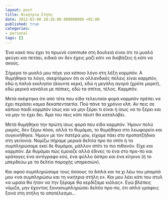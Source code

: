```yaml
---
layout: post
title: Νικήτρια Στήλη
date: 2012-03-08 20:26:00.000000000 +01:00
published: true
categories:
- personal
tags: []
---
```


Ένα κακό που έχει το πρωινό commute στη δουλειά είναι ότι το μυαλό φεύγει και πετάει, ειδικά αν δεν έχεις μαζί κάτι να διαβάζεις ή κάτι να ακούς.

Σήμερα το μυαλό μου πήγε για κάποιο λόγο στη λέξη καρμπόν. Α θυμήθηκα το λόγο, σκεφτόμουν ότι οι ολλανδικές πόλεις είναι καρμπόν, εδώ η παλιά εκκλησία (άουντε κερκ), εδώ η μεγάλη αγορά (χρότε μαρκτ), εδώ μερικά κανάλια με πάπιες, εδώ τα σπίτια, τέλος. Καρμπόν.

Μετά σκέφτηκα ότι από τότε που είδα τελευταία φορά καρμπόν πρέπει να έχει περάσει καμια δεκαπενταετία. Πού πάνε τα χρόνια κλπ. Αν πεις σε κάποιο παιδί καρμπόν ίσως και να μην ξέρει τι είναι ή ίσως να το ξέρει και να μην το έχει δει. Άμα του πεις κόπι πέιστ θα καταλάβει.

Μετά θυμήθηκα την πρώτη ίσως φορά που είδα καρμπόν. Ήμουν πολύ μικρός, δεν ξέρω πόσο, αλλά το θυμάμαι, το θυμήθηκα στο λεωφορείο και συγκινήθηκα. Ήμουν με τον πατέρα μου, είχαμε πάει στο προπατζήδικο στη γειτονιά. Νομίζω πήραμε μερικά δελτία προ πο σπίτι ή τα συμπληρώσαμε εκεί δε θυμάμαι, μάλλον σπίτι το πιο πιθανόν. Είχε και καρμπόν. Δε θυμάμαι πώς έμοιαζε αλλά έδινες το ένα στο προ-πο και κράταγες ένα αντίγραφο εσύ, ένα φύλλο άσπρο και ένα κίτρινο (ή το μπερδεύω με τα δελτία παροχής υπηρεσιών).

Και αφού συμπληρώσαμε τους άσσους τα διπλά και τα χι λέω του μπαμπά μου «να συμπληρώσω και τη νικήτρια στήλη ε». Και μου λέει κάτι του στυλ «α ωραία θα ήταν να την ξέραμε θα κερδίζαμε κιόλας». Εγώ βλέπεις νόμιζα, μην έχοντας ξανασυμπληρώσει δελτίο προ-πο, ότι απλά γράφεις ξανά στη στήλη το αποτέλεσμα...
